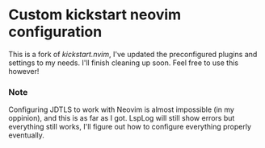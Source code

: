 # Custom kickstart neovim configuration

This is a fork of *kickstart.nvim*, I've updated the preconfigured plugins and settings to my needs. I'll finish cleaning up soon. Feel free to use this however!

### Note
Configuring JDTLS to work with Neovim is almost impossible (in my oppinion), and this is as far as I got. LspLog will still show errors but everything still works, I'll figure out how to configure everything properly eventually.
